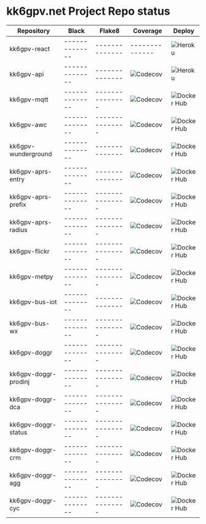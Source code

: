 # kk6gpv.net Project Repo status

| Repository           | Black          | Flake8          | Coverage                                                                          | Deploy                                                                                           |
| -------------------- | -------------- | --------------- | --------------------------------------------------------------------------------- | ------------------------------------------------------------------------------------------------ |
| kk6gpv-react         | -------------- | --------------  | --------------                                                                    | ![Heroku](https://github.com/areed145/kk6gpv-react/workflows/Heroku/badge.svg)                   |
| kk6gpv-api           | -------------- | --------------  | ![Codecov](https://img.shields.io/codecov/c/github/areed145/kk6gpv-api)           | ![Heroku](https://github.com/areed145/kk6gpv-api/workflows/Heroku/badge.svg)                     |
| kk6gpv-mqtt          | -------------- | --------------- | ![Codecov](https://img.shields.io/codecov/c/github/areed145/kk6gpv-mqtt)          | ![Docker Hub](https://github.com/areed145/kk6gpv-mqtt/workflows/Docker%20Hub/badge.svg)          |
| kk6gpv-awc           | -------------- | --------------- | ![Codecov](https://img.shields.io/codecov/c/github/areed145/kk6gpv-awc)           | ![Docker Hub](https://github.com/areed145/kk6gpv-awc/workflows/Docker%20Hub/badge.svg)           |
| kk6gpv-wunderground  | -------------- | --------------  | ![Codecov](https://img.shields.io/codecov/c/github/areed145/kk6gpv-wunderground)  | ![Docker Hub](https://github.com/areed145/kk6gpv-wunderground/workflows/Docker%20Hub/badge.svg)  |
| kk6gpv-aprs-entry    | -------------- | --------------  | ![Codecov](https://img.shields.io/codecov/c/github/areed145/kk6gpv-aprs-entry)    | ![Docker Hub](https://github.com/areed145/kk6gpv-aprs-entry/workflows/Docker%20Hub/badge.svg)    |
| kk6gpv-aprs-prefix   | -------------- | --------------- | ![Codecov](https://img.shields.io/codecov/c/github/areed145/kk6gpv-aprs-prefix)   | ![Docker Hub](https://github.com/areed145/kk6gpv-aprs-prefix/workflows/Docker%20Hub/badge.svg)   |
| kk6gpv-aprs-radius   | -------------- | --------------- | ![Codecov](https://img.shields.io/codecov/c/github/areed145/kk6gpv-aprs-radius)   | ![Docker Hub](https://github.com/areed145/kk6gpv-aprs-radius/workflows/Docker%20Hub/badge.svg)   |
| kk6gpv-flickr        | -------------- | --------------- | ![Codecov](https://img.shields.io/codecov/c/github/areed145/kk6gpv-flickr)        | ![Docker Hub](https://github.com/areed145/kk6gpv-flickr/workflows/Docker%20Hub/badge.svg)        |
| kk6gpv-metpy         | -------------- | --------------- | ![Codecov](https://img.shields.io/codecov/c/github/areed145/kk6gpv-metpy)         | ![Docker Hub](https://github.com/areed145/kk6gpv-metpy/workflows/Docker%20Hub/badge.svg)         |
| kk6gpv-bus-iot       | -------------- | --------------  | ![Codecov](https://img.shields.io/codecov/c/github/areed145/kk6gpv-bus-iot)       | ![Docker Hub](https://github.com/areed145/kk6gpv-bus-iot/workflows/Docker%20Hub/badge.svg)       |
| kk6gpv-bus-wx        | -------------- | --------------- | ![Codecov](https://img.shields.io/codecov/c/github/areed145/kk6gpv-bus-wx)        | ![Docker Hub](https://github.com/areed145/kk6gpv-bus-wx/workflows/Docker%20Hub/badge.svg)        |
| kk6gpv-doggr         | -------------- | --------------- | ![Codecov](https://img.shields.io/codecov/c/github/areed145/kk6gpv-doggr)         | ![Docker Hub](https://github.com/areed145/kk6gpv-doggr/workflows/Docker%20Hub/badge.svg)         |
| kk6gpv-doggr-prodinj | -------------- | --------------- | ![Codecov](https://img.shields.io/codecov/c/github/areed145/kk6gpv-doggr-prodinj) | ![Docker Hub](https://github.com/areed145/kk6gpv-doggr-prodinj/workflows/Docker%20Hub/badge.svg) |
| kk6gpv-doggr-dca     | -------------- | --------------- | ![Codecov](https://img.shields.io/codecov/c/github/areed145/kk6gpv-doggr-dca)     | ![Docker Hub](https://github.com/areed145/kk6gpv-doggr-dca/workflows/Docker%20Hub/badge.svg)     |
| kk6gpv-doggr-status  | -------------- | --------------- | ![Codecov](https://img.shields.io/codecov/c/github/areed145/kk6gpv-doggr-status)  | ![Docker Hub](https://github.com/areed145/kk6gpv-doggr-status/workflows/Docker%20Hub/badge.svg)  |
| kk6gpv-doggr-crm     | -------------- | --------------- | ![Codecov](https://img.shields.io/codecov/c/github/areed145/kk6gpv-doggr-crm)     | ![Docker Hub](https://github.com/areed145/kk6gpv-doggr-crm/workflows/Docker%20Hub/badge.svg)     |
| kk6gpv-doggr-agg     | -------------- | --------------- | ![Codecov](https://img.shields.io/codecov/c/github/areed145/kk6gpv-doggr-agg)     | ![Docker Hub](https://github.com/areed145/kk6gpv-doggr-agg/workflows/Docker%20Hub/badge.svg)     |
| kk6gpv-doggr-cyc     | -------------- | --------------- | ![Codecov](https://img.shields.io/codecov/c/github/areed145/kk6gpv-doggr-cyc)     | ![Docker Hub](https://github.com/areed145/kk6gpv-doggr-cyc/workflows/Docker%20Hub/badge.svg)     |
